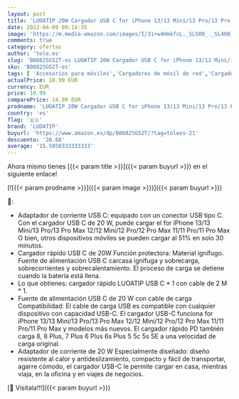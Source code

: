 ```yaml
---
layout: post
title: 'LUOATIP 20W Cargador USB C for iPhone 13/13 Mini/13 Pro/13 Pro Max 12/12 Mini/12 Pro/12 Pro Max 11/11 Pro/11 Pro Max  Corriente Carga Rapida PD 3.0 Movil Enchufe USBC Pared Adaptador y Tipo C 2M Cable'
date: 2022-04-09 09:14:35
image: 'https://m.media-amazon.com/images/I/31+w4HmkfcL._SL500_._SL400_.jpg'
comments: true
category: ofertas
author: 'tole.es'
slug: 'B0882SG52T-es LUOATIP 20W Cargador USB C for iPhone 13/13 Mini/13 Pro/13...'
sku: 'B0882SG52T-es'
tags: [ 'Accesorios para móviles','Cargadores de móvil de red','Cargadores para móviles','Comunicación móvil y accesorios','Electrónica','iphone','luoatip', ]
actualPrice: 10.99 EUR
currency: EUR
price: 10.99
comparePrice: 14.99 EUR
prodname: 'LUOATIP 20W Cargador USB C for iPhone 13/13 Mini/13 Pro/13 Pro Max 12/12 Mini/12 Pro/12 Pro Max 11/11 Pro/11 Pro Max  Corriente Carga Rapida PD 3.0 Movil Enchufe USBC Pared Adaptador y Tipo C 2M Cable'
country: 'es'
flag: '🇪🇸'
brand: 'LUOATIP'
buyurl: 'https://www.amazon.es/dp/B0882SG52T/?tag=tolees-21'
descuento: '26.68'
average: '15.5058333333333'
---
```


Ahora mismo tienes [{{< param title >}}]({{< param buyurl >}}) en el siguiente enlace!

[![{{< param prodname >}}]({{< param image >}})]({{< param buyurl >}})

🔎:

- Adaptador de corriente USB C: equipado con un conector USB tipo C. Con el cargador USB C de 20 W, puede cargar el for iPhone 13/13 Mini/13 Pro/13 Pro Max 12/12 Mini/12 Pro/12 Pro Max 11/11 Pro/11 Pro Max O bien, otros dispositivos móviles se pueden cargar al 51% en solo 30 minutos.
- Cargador rápido USB C de 20W Función protectora: Material ignífugo. Fuente de alimentación USB C carcasa ignífuga y sobrecarga, sobrecorrientes y sobrecalentamiento. El proceso de carga se detiene cuando la batería está llena.
- Lo que obtienes: cargador rápido LUOATIP USB C * 1 con cable de 2 M * 1.
- Fuente de alimentación USB C de 20 W con cable de carga Compatibilidad: El cable de carga USB es compatible con cualquier dispositivo con capacidad USB-C. El cargador USB-C funciona for iPhone 13/13 Mini/13 Pro/13 Pro Max 12/12 Mini/12 Pro/12 Pro Max 11/11 Pro/11 Pro Max y modelos más nuevos. El cargador rápido PD también carga 8, 8 Plus, 7 Plus 6 Plus 6s Plus 5 5c 5s SE a una velocidad de carga original.
- Adaptador de corriente de 20 W Especialmente diseñado: diseño resistente al calor y antideslizamiento, compacto y fácil de transportar, agarre cómodo, el cargador USB-C le permite cargar en casa, mientras viaja, en la oficina y en viajes de negocios.

[🛒 Visítala!!!]({{< param buyurl >}})
